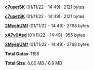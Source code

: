 [**c7uaetSK**](/data/c7uaetSK.txt) (01/11/22 - 14:49)- 2121 bytes

[**c7uaetSK**](/data/c7uaetSK.txt) (01/11/22 - 14:49)- 2121 bytes

[**2MyebUMf**](/data/2MyebUMf.txt) (01/11/22 - 14:49)- 2768 bytes

[**xA7v0Asd**](/data/xA7v0Asd.txt) (01/11/22 - 14:49)- 955 bytes

[**2MyebUMf**](/data/2MyebUMf.txt) (01/11/22 - 14:49)- 2768 bytes

**Total Datas**: 1158

**Total Size**: 6.86 MB / 6.9 MB
